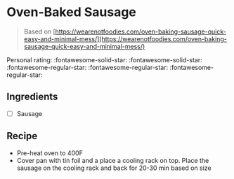 # Oven-Baked Sausage

> Based on [https://wearenotfoodies.com/oven-baking-sausage-quick-easy-and-minimal-mess/](https://wearenotfoodies.com/oven-baking-sausage-quick-easy-and-minimal-mess/)

<!-- {cts} rating=2; (User can specify rating on scale of 1-5) -->

Personal rating: :fontawesome-solid-star: :fontawesome-solid-star: :fontawesome-regular-star: :fontawesome-regular-star: :fontawesome-regular-star:

<!-- {cte} -->

<!-- {cts} name_image=None; (User can specify image name) -->

<!-- TODO: Capture image -->

<!-- {cte} -->

## Ingredients

- [ ] Sausage

## Recipe

- Pre-heat oven to 400F
- Cover pan with tin foil and a place a cooling rack on top. Place the sausage on the cooling rack and back for 20-30 min based on size

